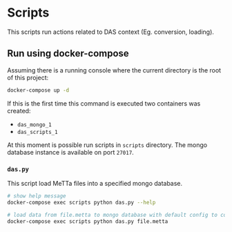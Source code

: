 Scripts
===

This scripts run actions related to DAS context (Eg. conversion, loading).

## Run using docker-compose

Assuming there is a running console where the current directory is the root of this project:

```sh
docker-compose up -d
```

If this is the first time this command is executed two containers was created:
- `das_mongo_1`
- `das_scripts_1`

At this moment is possible run scripts in `scripts` directory. The mongo database instance is available on port `27017`.


### `das.py`

This script load MeTTa files into a specified mongo database.

```sh
# show help message
docker-compose exec scripts python das.py --help

# load data from file.metta to mongo database with default config to connection
docker-compose exec scripts python das.py file.metta
```
